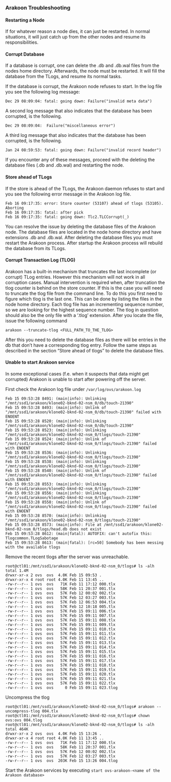 ### Arakoon Troubleshooting

#### Restarting a Node
If for whatever reason a node dies, it can just be restarted. In normal situations, it will just catch up from the other nodes and resume its responsibilities.

#### Corrupt Database
If a database is corrupt, one can delete the .db and .db.wal files from the nodes home directory. Afterwards, the node must be restarted. It will fill the database from the TLogs, and resume its normal tasks.

If the database is corrupt, the Arakoon node refuses to start. In the log file you see the following log message:
```
Dec 29 08:09:04: fatal: going down: Failure("invalid meta data")
```
A second log message that also indicates that the database has been corrupted, is the following.
```
Dec 29 08:09:04:  Failure("miscellaneous error")
```
A third log message that also indicates that the database has been corrupted, is the following.
```
Jan 24 08:59:53: fatal: going down: Failure("invalid record header")
```
If you encounter any of these messages, proceed with the deleting the database files (.db and .db.wal) and restarting the node.

#### Store ahead of TLogs
If the store is ahead of the TLogs, the Arakoon daemon refuses to start and you see the following error message in the Arakoon log file.
```
Feb 16 09:17:35: error: Store counter (53107) ahead of tlogs (53105). Aborting
Feb 16 09:17:35: fatal: after pick
Feb 16 09:17:35: fatal: going down: Tlc2.TLCCorrupt(_)
```
You can resolve the issue by deleting the database files of the Arakoon node. The database files are located in the node home directory and have extensions .db and .db.wal. After deleting the database files you must restart the Arakoon process. After startup the Arakoon process will rebuild the database from its TLogs.

#### Corrupt Transaction Log (TLOG)
Arakoon has a built-in mechanism that truncates the last incomplete (or corrupt) TLog entries. However this mechanism will not work in all corruption cases. Manual intervention is required when, after truncation the tlog counter is behind on the store counter. If this is the case you will need to truncate the tlog file from the command line. To do this you first need to figure which tlog is the last one. This can be done by listing the files in the node home directory. Each tlog file has an incrementing sequence number, so we are looking for the highest sequence number. The tlog in question should also be the only file with a ‘.tlog’ extension. After you locate the file, issue the following command
```
arakoon --truncate-tlog <FULL_PATH_TO_THE_TLOG>
```
After this you need to delete the database files as there will be entries in the db that don’t have a corresponding tlog entry. Follow the same steps as described in the section “Store ahead of tlogs” to delete the database files.

#### Unable to start Arakoon service
In some exceptional cases (f.e. when it suspects that data might get corrupted) Arakoon is unable to start after powering off the server.

First check the Arakoon log file under `/var/log/ovs/arakoon.log`

```
Feb 15 09:53:28 8491: (main|info): Unlinking "/mnt/ssd1/arakoon/klone02-bknd-02-nsm_0/db/touch-21390"
Feb 15 09:53:28 8493: (main|info): Unlink of "/mnt/ssd1/arakoon/klone02-bknd-02-nsm_0/db/touch-21390" failed with ENOENT
Feb 15 09:53:28 8520: (main|info): Unlinking "/mnt/ssd1/arakoon/klone02-bknd-02-nsm_0/db/touch-21390"
Feb 15 09:53:28 8523: (main|info): Unlinking "/mnt/ssd1/arakoon/klone02-bknd-02-nsm_0/tlogs/touch-21390"
Feb 15 09:53:28 8524: (main|info): Unlink of "/mnt/ssd1/arakoon/klone02-bknd-02-nsm_0/tlogs/touch-21390" failed with ENOENT
Feb 15 09:53:28 8536: (main|info): Unlinking "/mnt/ssd1/arakoon/klone02-bknd-02-nsm_0/tlogs/touch-21390"
Feb 15 09:53:28 8538: (main|info): Unlinking "/mnt/ssd1/arakoon/klone02-bknd-02-nsm_0/tlogs/touch-21390"
Feb 15 09:53:28 8540: (main|info): Unlink of "/mnt/ssd1/arakoon/klone02-bknd-02-nsm_0/tlogs/touch-21390" failed with ENOENT
Feb 15 09:53:28 8553: (main|info): Unlinking "/mnt/ssd1/arakoon/klone02-bknd-02-nsm_0/tlogs/touch-21390"
Feb 15 09:53:28 8556: (main|info): Unlinking "/mnt/ssd1/arakoon/klone02-bknd-02-nsm_0/tlogs/touch-21390"
Feb 15 09:53:28 8558: (main|info): Unlink of "/mnt/ssd1/arakoon/klone02-bknd-02-nsm_0/tlogs/touch-21390" failed with ENOENT
Feb 15 09:53:28 8570: (main|info): Unlinking "/mnt/ssd1/arakoon/klone02-bknd-02-nsm_0/tlogs/touch-21390"
Feb 15 09:53:28 8573: (main|info): File at /mnt/ssd1/arakoon/klone02-bknd-02-nsm_0/tlogs/head.db does not exist
Feb 15 09:53:28 8612: (main|fatal): AUTOFIX: can't autofix this: Tlogcommon.TLogSabotage
Feb 15 09:53:28 8613: (main|fatal): [rc=50] Somebody has been messing with the available tlogs
```

Remove the recent tlogs after the server was unreachable.

```
root@ctl01:/mnt/ssd1/arakoon/klone02-bknd-02-nsm_0/tlogs# ls -alh
total 1.4M
drwxr-xr-x 2 ovs  ovs  4.0K Feb 15 09:53 .
drwxr-xr-x 4 root root 4.0K Feb 11 13:45 ..
-rw-r--r-- 1 ovs  ovs   71K Feb 11 17:12 000.tlx
-rw-r--r-- 1 ovs  ovs   58K Feb 11 20:37 001.tlx
-rw-r--r-- 1 ovs  ovs   57K Feb 12 00:02 002.tlx
-rw-r--r-- 1 ovs  ovs   57K Feb 12 03:27 003.tlx
-rw-r--r-- 1 ovs  ovs   57K Feb 12 06:53 004.tlx
-rw-r--r-- 1 ovs  ovs   57K Feb 12 10:18 005.tlx
-rw-r--r-- 1 ovs  ovs   57K Feb 15 09:11 006.tlx
-rw-r--r-- 1 ovs  ovs   57K Feb 15 09:11 007.tlx
-rw-r--r-- 1 ovs  ovs   57K Feb 15 09:11 008.tlx
-rw-r--r-- 1 ovs  ovs   57K Feb 15 09:11 009.tlx
-rw-r--r-- 1 ovs  ovs   57K Feb 15 09:11 010.tlx
-rw-r--r-- 1 ovs  ovs   57K Feb 15 09:11 011.tlx
-rw-r--r-- 1 ovs  ovs   57K Feb 15 09:11 012.tlx
-rw-r--r-- 1 ovs  ovs   57K Feb 15 09:11 013.tlx
-rw-r--r-- 1 ovs  ovs   57K Feb 15 09:11 014.tlx
-rw-r--r-- 1 ovs  ovs   57K Feb 15 09:11 015.tlx
-rw-r--r-- 1 ovs  ovs   57K Feb 15 09:11 016.tlx
-rw-r--r-- 1 ovs  ovs   57K Feb 15 09:11 017.tlx
-rw-r--r-- 1 ovs  ovs   57K Feb 15 09:11 018.tlx
-rw-r--r-- 1 ovs  ovs   57K Feb 15 09:11 019.tlx
-rw-r--r-- 1 ovs  ovs   57K Feb 15 09:11 020.tlx
-rw-r--r-- 1 ovs  ovs   57K Feb 15 09:11 021.tlx
-rw-r--r-- 1 ovs  ovs   57K Feb 15 09:11 022.tlx
-rw-r--r-- 1 ovs  ovs     0 Feb 15 09:11 023.tlog
```

Uncompress the tlog
```
root@ctl01:/mnt/ssd1/arakoon/klone02-bknd-02-nsm_0/tlogs# arakoon --uncompress-tlog 004.tlx
root@ctl01:/mnt/ssd1/arakoon/klone02-bknd-02-nsm_0/tlogs# chown ovs:ovs 004.tlog
root@ctl01:/mnt/ssd1/arakoon/klone02-bknd-02-nsm_0/tlogs# ls -alh
total 464K
drwxr-xr-x 2 ovs  ovs  4.0K Feb 15 13:26 .
drwxr-xr-x 4 root root 4.0K Feb 11 13:45 ..
-rw-r--r-- 1 ovs  ovs   71K Feb 11 17:12 000.tlx
-rw-r--r-- 1 ovs  ovs   58K Feb 11 20:37 001.tlx
-rw-r--r-- 1 ovs  ovs   57K Feb 12 00:02 002.tlx
-rw-r--r-- 1 ovs  ovs   57K Feb 12 03:27 003.tlx
-rw-r--r-- 1 ovs  ovs  203K Feb 15 13:26 004.tlog
```

Start the Arakoon services by executing `start ovs-arakoon-<name of the Arakoon database>`
